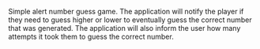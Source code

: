 Simple alert number guess game. The application will notify the player if they need to guess higher or lower to eventually guess the correct number that was generated. The application will also inform the user how many attempts it took them to guess the correct number.
